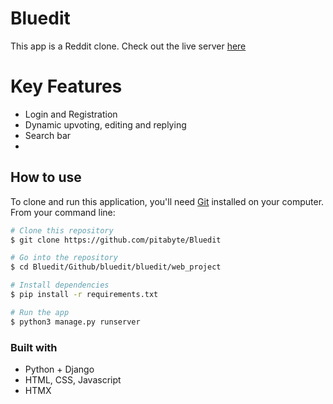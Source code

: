# Bluedit

This app is a Reddit clone. Check out the live server [here](https://ancient-sierra-83549.herokuapp.com/)

# Key Features

* Login and Registration
* Dynamic upvoting, editing and replying
* Search bar
* 

## How to use
To clone and run this application, you'll need [Git](https://git-scm.com) installed on your computer. From your command line:

```bash
# Clone this repository
$ git clone https://github.com/pitabyte/Bluedit

# Go into the repository
$ cd Bluedit/Github/bluedit/bluedit/web_project

# Install dependencies
$ pip install -r requirements.txt

# Run the app
$ python3 manage.py runserver
```

### Built with

* Python + Django
* HTML, CSS, Javascript
* HTMX


